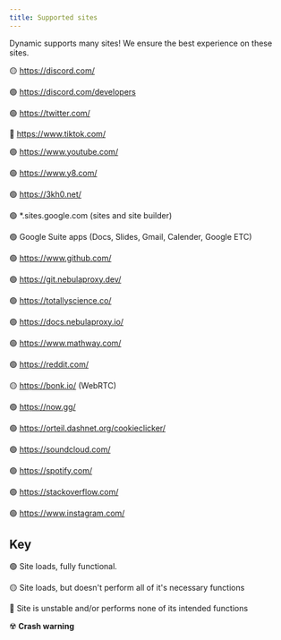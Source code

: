 ```yaml
---
title: Supported sites
---
```

Dynamic supports many sites! We ensure the best experience on these sites. 


🟡 https://discord.com/

🟢 https://discord.com/developers

🟢 https://twitter.com/

🔴 https://www.tiktok.com/

🟢 https://www.youtube.com/

🟢 https://www.y8.com/

🟢 https://3kh0.net/

🟢 *.sites.google.com (sites and site builder)

🟢 Google Suite apps (Docs, Slides, Gmail, Calender, Google ETC)

🟢 https://www.github.com/

🟢 https://git.nebulaproxy.dev/

🟢 https://totallyscience.co/

🟢 https://docs.nebulaproxy.io/

🟢 https://www.mathway.com/

🟢 https://reddit.com/

🟡 https://bonk.io/ (WebRTC) 

🟢 https://now.gg/

🟢 https://orteil.dashnet.org/cookieclicker/

🟢 https://soundcloud.com/

🟢 https://spotify.com/

🟢 https://stackoverflow.com/

🟢 https://www.instagram.com/



## Key
🟢 Site loads, fully functional. 

🟡 Site loads, but doesn't perform all of it's necessary functions 

🔴 Site is unstable and/or performs none of its intended functions

☢️ **Crash warning**